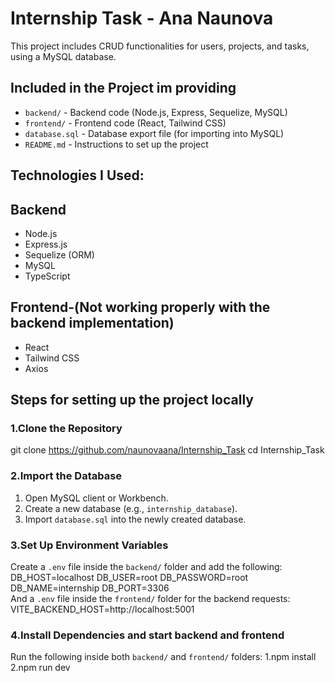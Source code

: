 # Internship Task - Ana Naunova

This project includes CRUD functionalities for users, projects, and tasks, using a MySQL database.

## Included in the Project im providing
- `backend/` - Backend code (Node.js, Express, Sequelize, MySQL)
- `frontend/` - Frontend code (React, Tailwind CSS)
- `database.sql` - Database export file (for importing into MySQL)
- `README.md` - Instructions to set up the project

##  Technologies I Used:

## Backend
- Node.js
- Express.js
- Sequelize (ORM)
- MySQL
- TypeScript

 ## Frontend-(Not working properly with the backend implementation)
- React
- Tailwind CSS
- Axios


## Steps for setting up the project locally

### 1.Clone the Repository
git clone https://github.com/naunovaana/Internship_Task
cd Internship_Task

### 2.Import the Database
1. Open MySQL client or Workbench.
2. Create a new database (e.g., `internship_database`).
3. Import `database.sql` into the newly created database.

### 3.Set Up Environment Variables
Create a `.env` file inside the `backend/` folder and add the following:
DB_HOST=localhost
DB_USER=root
DB_PASSWORD=root
DB_NAME=internship
DB_PORT=3306  
And a `.env` file inside the `frontend/` folder for the backend requests:
VITE_BACKEND_HOST=http://localhost:5001

### 4.Install Dependencies and start backend and frontend
Run the following inside both `backend/` and `frontend/` folders:
1.npm install
2.npm run dev